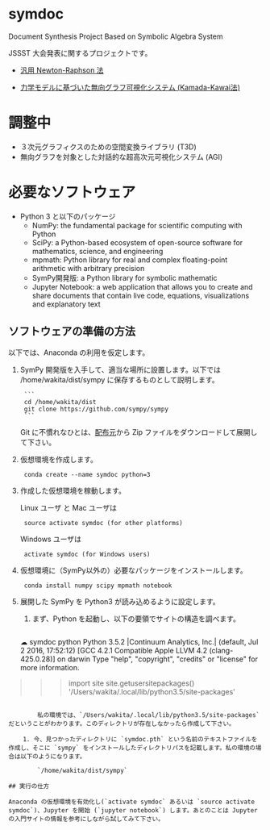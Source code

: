 # symdoc
Document Synthesis Project Based on Symbolic Algebra System

JSSST 大会発表に関するプロジェクトです。

- [汎用 Newton-Raphson 法](https://github.com/wakita/symdoc/blob/master/newtonraphson-jp.ipynb)

- [力学モデルに基づいた無向グラフ可視化システム (Kamada-Kawai法)](https://github.com/wakita/symdoc/blob/master/kk.ipynb)


# 調整中

- ３次元グラフィクスのための空間変換ライブラリ (T3D)
- 無向グラフを対象とした対話的な超高次元可視化システム (AGI)

# 必要なソフトウェア

- Python 3 と以下のパッケージ
    - NumPy: the fundamental package for scientific computing with Python
    - SciPy: a Python-based ecosystem of open-source software for mathematics, science, and engineering
    - mpmath: Python library for real and complex floating-point arithmetic with arbitrary precision
    - SymPy開発版: a Python library for symbolic mathematic
    - Jupyter Notebook:  a web application that allows you to create and share documents that contain live code, equations, visualizations and explanatory text

## ソフトウェアの準備の方法

以下では、Anaconda の利用を仮定します。

1. SymPy 開発版を入手して、適当な場所に設置します。以下では /home/wakita/dist/sympy に保存するものとして説明します。

        ```
        cd /home/wakita/dist
        git clone https://github.com/sympy/sympy
        ```

    Git に不慣れなひとは、[配布元](https://github.com/sympy/sympy)から Zip ファイルをダウンロードして展開して下さい。

1. 仮想環境を作成します。

        conda create --name symdoc python=3

1. 作成した仮想環境を稼動します。

    Linux ユーザ と Mac ユーザは

        source activate symdoc (for other platforms)

    Windows ユーザは

        activate symdoc (for Windows users)

1. 仮想環境に（SymPy以外の）必要なパッケージをインストールします。

        conda install numpy scipy mpmath notebook

1. 展開した SymPy を Python3 が読み込めるように設定します。

    1. まず、Python を起動し、以下の要領でサイトの構造を調べます。

        ```
    ☁  symdoc  python
Python 3.5.2 |Continuum Analytics, Inc.| (default, Jul  2 2016, 17:52:12)
[GCC 4.2.1 Compatible Apple LLVM 4.2 (clang-425.0.28)] on darwin
Type "help", "copyright", "credits" or "license" for more information.
>>> import site
>>> site.getusersitepackages()
'/Users/wakita/.local/lib/python3.5/site-packages'
```

        私の環境では、`/Users/wakita/.local/lib/python3.5/site-packages` だということがわかります。このディレクトリが存在しなかったら作成して下さい。

    1. 今、見つかったディレクトリに `symdoc.pth` という名前のテキストファイルを作成し、そこに `sympy` をインストールしたディレクトリパスを記載します。私の環境の場合は以下のようになります。

        `/home/wakita/dist/sympy`

## 実行の仕方

Anaconda の仮想環境を有効化し(`activate symdoc` あるいは `source activate symdoc`)、Jupyter を開始 (`jupyter notebook`) します。あとのことは Jupyter の入門サイトの情報を参考にしながら試してみて下さい。
